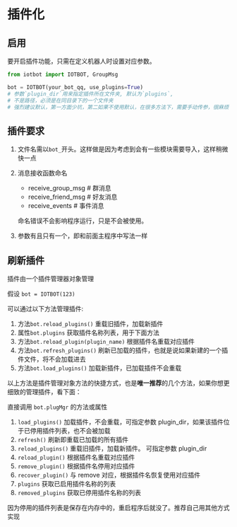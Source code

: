 # 插件化

## 启用

要开启插件功能，只需在定义机器人时设置对应参数。

```python
from iotbot import IOTBOT, GroupMsg

bot = IOTBOT(your_bot_qq, use_plugins=True)
# 参数`plugin_dir`用来指定插件所在文件夹, 默认为`plugins`,
# 不是路径，必须是在同目录下的一个文件夹
# 强烈建议默认，第一方面少坑，第二如果不使用默认，在很多方法下，需要手动传参，很麻烦
```

## 插件要求

1. 文件名需以`bot_`开头。这样做是因为考虑到会有一些模块需要导入，这样稍微快一点
2. 消息接收函数命名

   - receive_group_msg # 群消息
   - receive_friend_msg # 好友消息
   - receive_events # 事件消息

   命名错误不会影响程序运行，只是不会被使用。

3. 参数有且只有一个，即和前面主程序中写法一样

## 刷新插件

插件由一个插件管理器对象管理

假设 `bot = IOTBOT(123)`

可以通过以下方法管理插件:

1. 方法`bot.reload_plugins()` 重载旧插件，加载新插件
2. 属性`bot.plugins` 获取插件名称列表，用于下面方法
3. 方法`bot.reload_plugin(plugin_name)` 根据插件名重载对应插件
4. 方法`bot.refresh_plugins()` 刷新已加载的插件，也就是说如果新建的一个插件文件，将不会加载进去
5. 方法`bot.load_plugins()` 加载新插件，已加载插件不会重载

以上方法是插件管理对象方法的快捷方式，也是**唯一推荐**的几个方法，如果你想更细致的管理插件，看下面：

直接调用 `bot.plugMgr` 的方法或属性

1. `load_plugins()` 加载插件，不会重载，可指定参数 plugin_dir，如果该插件位于已停用插件列表，也不会被加载
2. `refresh()` 刷新即重载已加载的所有插件
3. `reload_plugins()` 重载旧插件，加载新插件。 可指定参数 plugin_dir
4. `reload_plugin()` 根据插件名重载对应插件
5. `remove_plugin()` 根据插件名停用对应插件
6. `recover_plugin()` 与 remove 对应，根据插件名恢复使用对应插件
7. `plugins` 获取已启用插件名称的列表
8. `removed_plugins` 获取已停用插件名称的列表

因为停用的插件列表是保存在内存中的，重启程序后就没了。推荐自己用其他方式实现
